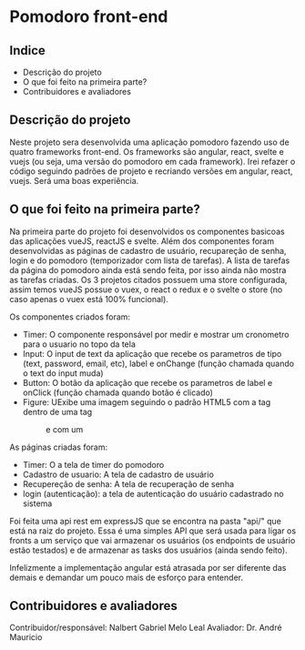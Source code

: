 # Pomodoro front-end

## Indice

- Descrição do projeto
- O que foi feito na primeira parte?
- Contribuidores e avaliadores

## Descrição do projeto

Neste projeto sera desenvolvida uma aplicação pomodoro fazendo uso de quatro frameworks front-end. Os frameworks são angular, react, svelte e vuejs (ou seja, uma versão do pomodoro em cada framework). Irei refazer o código seguindo padrões de projeto e recriando versões em angular, react, vuejs. Será uma boas experiência.

## O que foi feito na primeira parte?

Na primeira parte do projeto foi desenvolvidos os componentes basicoas das aplicações vueJS, reactJS e svelte. Além dos componentes foram desenvolvidas as páginas de cadastro de usuário, recupareção de senha, login e do pomodoro (temporizador com lista de tarefas). A lista de tarefas da página do pomodoro ainda está sendo feita, por isso ainda não mostra as tarefas criadas. Os 3 projetos citados possuem uma store configurada, assim temos vueJS possue o vuex, o react o redux e o svelte o store (no caso apenas o vuex está 100% funcional).

Os componentes criados foram:

  - Timer: O componente responsável por medir e mostrar um cronometro para o usuario no topo da tela
  - Input: O input de text da aplicação que recebe os parametros de tipo (text, password, email, etc), label e onChange (função chamada quando o text do input muda)
  - Button: O botão da aplicação que recebe os parametros de label e onClick (função chamada quando botão é clicado)
  - Figure: UExibe uma imagem seguindo o padrão HTML5 com a tag <img> dentro de uma tag <figure> e com um <figcaption>

As páginas criadas foram:

  - Timer: O a tela de timer do pomodoro
  - Cadastro de usuario: A tela de cadastro de usuário
  - Recupereção de senha: A tela de recuperação de senha
  - login (autenticação): a tela de autenticação do usuário cadastrado no sistema

Foi feita uma api rest em expressJS que se encontra na pasta "api/" que está na raiz do projeto. Essa é uma simples API que será usada para ligar os fronts a um serviço que vai armazenar os usuários (os endpoints de usuário estão testados) e de armazenar as tasks dos usuários (ainda sendo feito).

Infelizmente a implementação angular está atrasada por ser diferente das demais e demandar um pouco mais de esforço para entender.

## Contribuidores e avaliadores

Contribuidor/responsável: Nalbert Gabriel Melo Leal
Avaliador: Dr. André Mauricio